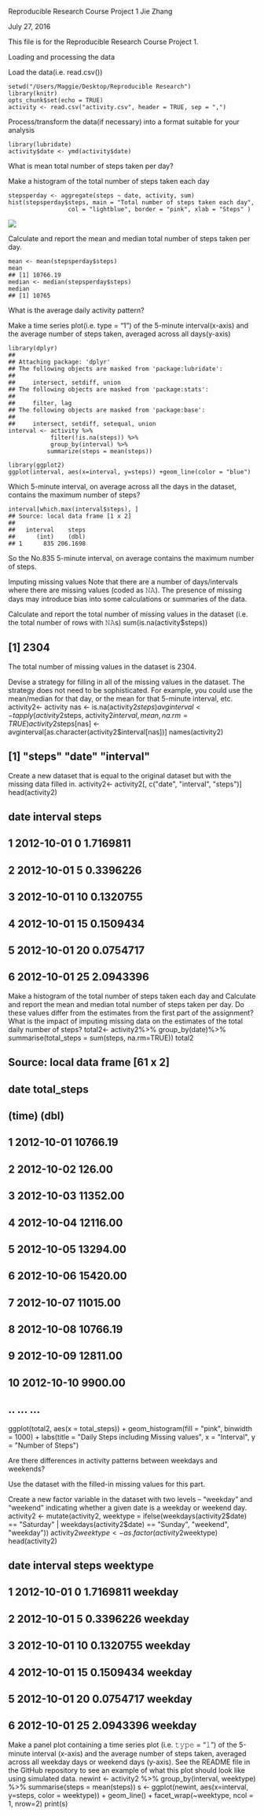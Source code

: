 Reproducible Research Course Project 1
Jie Zhang

July 27, 2016

This file is for the Reproducible Research Course Project 1.

Loading and processing the data

Load the data(i.e. read.csv())
```{r,echo = TRUE}
setwd("/Users/Maggie/Desktop/Reproducible Research")
library(knitr)
opts_chunk$set(echo = TRUE)
activity <- read.csv("activity.csv", header = TRUE, sep = ",")
```

Process/transform the data(if necessary) into a format suitable for your analysis
```{r}
library(lubridate)
activity$date <- ymd(activity$date)
```

What is mean total number of steps taken per day?

Make a histogram of the total number of steps taken each day
```{r}
stepsperday <- aggregate(steps ~ date, activity, sum)
hist(stepsperday$steps, main = "Total number of steps taken each day",
                 col = "lightblue", border = "pink", xlab = "Steps" )
```
![](PA1_template01.png)<!-- -->

Calculate and report the mean and median total number of steps taken per day.
```{r}
mean <- mean(stepsperday$steps)
mean
## [1] 10766.19
median <- median(stepsperday$steps)
median
## [1] 10765
```

What is the average daily activity pattern?

Make a time series plot(i.e. type = “1”) of the 5-minute interval(x-axis) and the average number of steps taken, averaged across all days(y-axis)
```{r}
library(dplyr)
## 
## Attaching package: 'dplyr'
## The following objects are masked from 'package:lubridate':
## 
##     intersect, setdiff, union
## The following objects are masked from 'package:stats':
## 
##     filter, lag
## The following objects are masked from 'package:base':
## 
##     intersect, setdiff, setequal, union
interval <- activity %>%
            filter(!is.na(steps)) %>%
            group_by(interval) %>%
           summarize(steps = mean(steps))

library(ggplot2)
ggplot(interval, aes(x=interval, y=steps)) +geom_line(color = "blue")
```

Which 5-minute interval, on average across all the days in the dataset, contains the maximum number of steps?
```{r}
interval[which.max(interval$steps), ]
## Source: local data frame [1 x 2]
## 
##   interval    steps
##      (int)    (dbl)
## 1      835 206.1698
```
So the No.835 5-minute interval, on average contains the maximum number of steps.

Imputing missing values
Note that there are a number of days/intervals where there are missing values (coded as 𝙽𝙰). The presence of missing days may introduce bias into some calculations or summaries of the data.

Calculate and report the total number of missing values in the dataset (i.e. the total number of rows with 𝙽𝙰s)
sum(is.na(activity$steps))
## [1] 2304
The total number of missing values in the dataset is 2304.

Devise a strategy for filling in all of the missing values in the dataset. The strategy does not need to be sophisticated. For example, you could use the mean/median for that day, or the mean for that 5-minute interval, etc.
activity2<- activity 
     nas <- is.na(activity2$steps)
avginterval<- tapply(activity2$steps, activity2$interval, mean, na.rm=TRUE)
activity2$steps[nas] <- avginterval[as.character(activity2$interval[nas])]
names(activity2)
## [1] "steps"    "date"     "interval"
Create a new dataset that is equal to the original dataset but with the missing data filled in.
activity2<- activity2[, c("date", "interval", "steps")]
head(activity2)
##         date interval     steps
## 1 2012-10-01        0 1.7169811
## 2 2012-10-01        5 0.3396226
## 3 2012-10-01       10 0.1320755
## 4 2012-10-01       15 0.1509434
## 5 2012-10-01       20 0.0754717
## 6 2012-10-01       25 2.0943396
Make a histogram of the total number of steps taken each day and Calculate and report the mean and median total number of steps taken per day. Do these values differ from the estimates from the first part of the assignment? What is the impact of imputing missing data on the estimates of the total daily number of steps?
total2<- activity2%>%
        group_by(date)%>%
        summarise(total_steps = sum(steps, na.rm=TRUE))
total2
## Source: local data frame [61 x 2]
## 
##          date total_steps
##        (time)       (dbl)
## 1  2012-10-01    10766.19
## 2  2012-10-02      126.00
## 3  2012-10-03    11352.00
## 4  2012-10-04    12116.00
## 5  2012-10-05    13294.00
## 6  2012-10-06    15420.00
## 7  2012-10-07    11015.00
## 8  2012-10-08    10766.19
## 9  2012-10-09    12811.00
## 10 2012-10-10     9900.00
## ..        ...         ...
ggplot(total2, aes(x = total_steps)) +
        geom_histogram(fill = "pink", binwidth = 1000) +
        labs(title = "Daily Steps including Missing values", x = "Interval", y = "Number of Steps")


Are there differences in activity patterns between weekdays and weekends?

Use the dataset with the filled-in missing values for this part.

Create a new factor variable in the dataset with two levels – “weekday” and “weekend” indicating whether a given date is a weekday or weekend day.
activity2 <- mutate(activity2, weektype = ifelse(weekdays(activity2$date) == "Saturday" | weekdays(activity2$date) == "Sunday", "weekend", "weekday"))
activity2$weektype <- as.factor(activity2$weektype)
head(activity2)
##         date interval     steps weektype
## 1 2012-10-01        0 1.7169811  weekday
## 2 2012-10-01        5 0.3396226  weekday
## 3 2012-10-01       10 0.1320755  weekday
## 4 2012-10-01       15 0.1509434  weekday
## 5 2012-10-01       20 0.0754717  weekday
## 6 2012-10-01       25 2.0943396  weekday
Make a panel plot containing a time series plot (i.e. 𝚝𝚢𝚙𝚎 = “𝚕”) of the 5-minute interval (x-axis) and the average number of steps taken, averaged across all weekday days or weekend days (y-axis). See the README file in the GitHub repository to see an example of what this plot should look like using simulated data.
newint <- activity2 %>%
  group_by(interval, weektype) %>%
  summarise(steps = mean(steps))
s <- ggplot(newint, aes(x=interval, y=steps, color = weektype)) +
  geom_line() +
  facet_wrap(~weektype, ncol = 1, nrow=2)
print(s)
